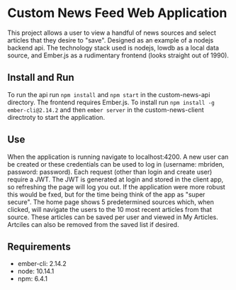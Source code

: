 # Custom News Feed Web Application
This project allows a user to view a handful of news sources and select articles that they desire to "save". Designed as an example of a nodejs backend api. The technology stack used is nodejs, lowdb as a local data source, and Ember.js as a rudimentary frontend (looks straight out of 1990). 

## Install and Run
To run the api run `npm install` and `npm start` in the custom-news-api directory.
The frontend requires Ember.js. To install run `npm install -g ember-cli@2.14.2` and then `ember server` in the custom-news-client directroty to start the application.

## Use
When the application is running navigate to localhost:4200. A new user can be created or these credentials can be used to log in (username: mbriden, password: password). Each request (other than login and create user) require a JWT. The JWT is generated at login and stored in the client app, so refreshing the page will log you out. If the application were more robust this would be fxed, but for the time being think of the app as "super secure". The home page shows 5 predetermined sources which, when clicked, will navigate the users to the 10 most recent articles from that source. These articles can be saved per user and viewed in My Articles. Artciles can also be removed from the saved list if desired.

## Requirements
* ember-cli: 2.14.2
* node: 10.14.1
* npm: 6.4.1
